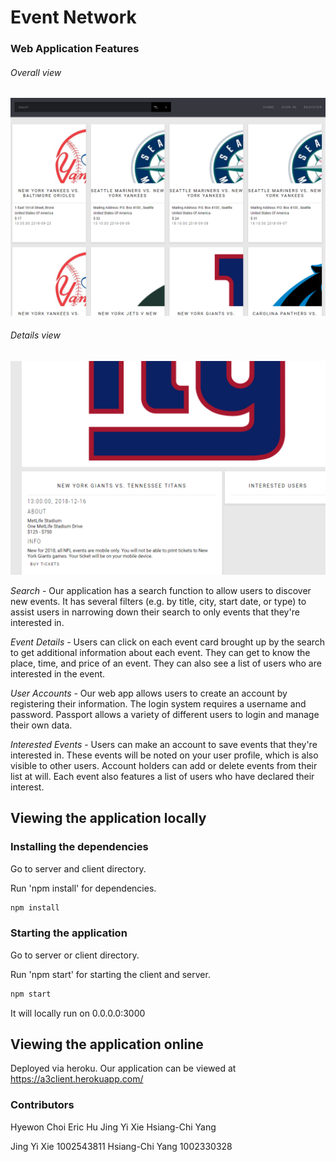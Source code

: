 # Event Network
### Web Application Features

###### Overall view
![alt](./images/image1.png)

###### Details view
![alt](./images/image2.png)

*Search* - Our application has a search function to allow users to discover new events. It has several filters (e.g. by title, city, start date, or type) to assist users in narrowing down their search to only events that they're interested in.

*Event Details* - Users can click on each event card brought up by the search to get additional information about each event. They can get to know the place, time, and price of an event. They can also see a list of users who are interested in the event.

*User Accounts* - Our web app allows users to create an account by registering their information. The login system requires a username and password. Passport allows a variety of different users to login and manage their own data.

*Interested Events* - Users can make an account to save events that they're interested in. These events will be noted on your user profile, which is also visible to other users. Account holders can add or delete events from their list at will. Each event also features a list of users who have declared their interest.

## Viewing the application locally
### Installing the dependencies

Go to server and client directory.

Run 'npm install' for dependencies.

```javascript
npm install
```

### Starting the application

Go to server or client directory.

Run 'npm start' for starting the client and server.

```javascript
npm start
```
It will locally run on 0.0.0.0:3000

## Viewing the application online
Deployed via heroku.
Our application can be viewed at https://a3client.herokuapp.com/

### Contributors
Hyewon Choi
Eric Hu
Jing Yi Xie
Hsiang-Chi Yang

Jing Yi Xie 1002543811
Hsiang-Chi Yang 1002330328
